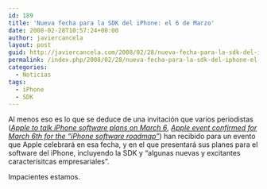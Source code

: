 ```yaml
---
id: 189
title: 'Nueva fecha para la SDK del iPhone: el 6 de Marzo'
date: 2008-02-28T10:57:24+00:00
author: javiercancela
layout: post
guid: http://javiercancela.com/2008/02/28/nueva-fecha-para-la-sdk-del-iphone-el-6-de-marzo/
permalink: /index.php/2008/02/28/nueva-fecha-para-la-sdk-del-iphone-el-6-de-marzo/
categories:
  - Noticias
tags:
  - iPhone
  - SDK
---
```

Al menos eso es lo que se deduce de una invitación que varios periodistas ([_Apple to talk iPhone software plans on March 6_](http://www.reuters.com/article/marketsNews/idUKN2745545120080227?rpc=44 "Apple to talk iPhone software plans on March 6"), [_Apple event confirmed for March 6th for the &#8220;iPhone software roadmap&#8221;_](http://www.engadgetmobile.com/2008/02/27/apple-event-confirmed-for-march-6th-for-the-iphone-software-roa/)) han recibido para un evento que Apple celebrará en esa fecha, y en el que presentará sus planes para el software del iPhone, incluyendo la SDK y &#8220;algunas nuevas y excitantes caracterísitcas empresariales&#8221;.

Impacientes estamos.